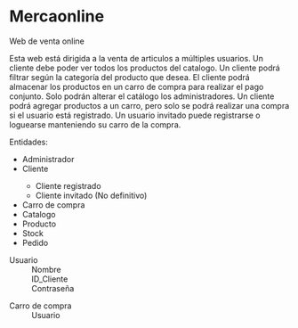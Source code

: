 # Mercaonline
Web de venta online
<p>Esta web está dirigida a la venta de articulos a múltiples usuarios. Un cliente debe poder ver todos los productos del catalogo. Un cliente podrá filtrar según la categoría del producto que desea. El cliente podrá almacenar los productos en un carro de compra para realizar el pago conjunto. Solo podrán alterar el catálogo los administradores. Un cliente podrá agregar productos a un carro, pero solo se podrá realizar una compra si el usuario está registrado. Un usuario invitado puede registrarse o loguearse manteniendo su carro de la compra.</p>

<p>Entidades:</p>

<ul>
  <li>Administrador</li>
  <li>Cliente</li>
    <ul>
      <li>Cliente registrado</li>
      <li>Cliente invitado (No definitivo)</li>
  </ul>
 
  <li>Carro de compra</li>
  <li>Catalogo</li>
  <li>Producto</li>
  <li>Stock</li>
  <li>Pedido</li>
</ul>

<dl>
  <dt>Usuario</dt>

  <dd>Nombre</dd>
  <dd>ID_Cliente</dd>
  <dd>Contraseña</dd>
</dl>

<dl>
  <dt>Carro de compra</dt>
  
  <dd>Usuario</dd>
  <dd></dd>
</dl>
